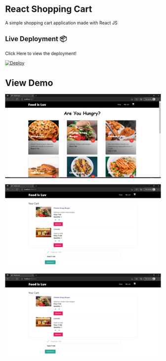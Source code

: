 # React Shopping Cart

A simple shopping cart application made with React JS

## Live Deployment 📦 

 Click Here to view the deployment!
 
 [![Deploy](https://img.icons8.com/color/48/000000/launched-rocket--v2.png)](https://reactcartapp.netlify.app/)
 
<h1>View Demo</h1>
<p align="center">
  <img src="1.png" alt="1" /><br/><br/>
  <img src="2.png" alt="2" /><br/><br/>
  <img src="2.png" alt="3" /><br/><br/>
</p>
